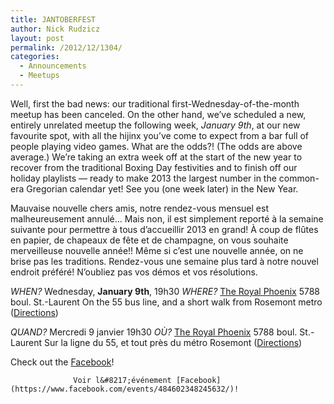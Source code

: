 ```yaml
---
title: JANTOBERFEST
author: Nick Rudzicz
layout: post
permalink: /2012/12/1304/
categories:
  - Announcements
  - Meetups
---
```


Well, first the bad news: our traditional first-Wednesday-of-the-month meetup has been canceled.
On the other hand, we&#8217;ve scheduled a new, entirely unrelated meetup the following week, *January 9th*, at our new favourite spot, with all the hijinx you&#8217;ve come to expect from a bar full of people playing video games. What are the odds?! (The odds are above average.)
We&#8217;re taking an extra week off at the start of the new year to recover from the traditional Boxing Day festivities and to finish off our holiday playlists &#8212; ready to make 2013 the largest number in the common-era Gregorian calendar yet!
See you (one week later) in the New Year.

Mauvaise nouvelle chers amis, notre rendez-vous mensuel est malheureusement annul&eacute;&#8230; Mais non, il est simplement report&eacute; &agrave; la semaine suivante pour permettre &agrave; tous d&#8217;accueillir 2013 en grand! &Agrave; coup de fl&ucirc;tes en papier, de chapeaux de f&ecirc;te et de champagne, on vous souhaite merveilleuse nouvelle ann&eacute;e!!
M&ecirc;me si c&#8217;est une nouvelle ann&eacute;e, on ne brise pas les traditions. Rendez-vous une semaine plus tard &agrave; notre nouvel endroit pr&eacute;f&eacute;r&eacute;! N&#8217;oubliez pas vos d&eacute;mos et vos r&eacute;solutions.


    
    
    

    
    
*WHEN?*
 Wednesday, **January 9th**, 19h30
*WHERE?*
 [The Royal Phoenix](http://royalphoenixbar.com/)
 5788 boul. St.-Laurent
 On the 55 bus line, and a short walk from Rosemont metro
 ([Directions](https://maps.google.com/maps?q=the+royal+phoenix))
 

*QUAND?*
 Mercredi 9 janvier 19h30
*OÙ?*
 [The Royal Phoenix](http://royalphoenixbar.com/)
 5788 boul. St.-Laurent
 Sur la ligne du 55, et tout pr&egrave;s du m&eacute;tro Rosemont
 ([Directions](https://maps.google.com/maps?q=the+royal+phoenix))
 

            

            
            
Check out the [Facebook](https://www.facebook.com/events/484602348245632/)!

                  Voir l&#8217;événement [Facebook](https://www.facebook.com/events/484602348245632/)!
                

                
                
                

